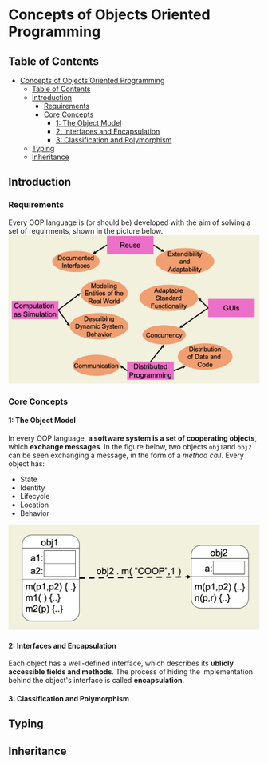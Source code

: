# Concepts of Objects Oriented Programming

## Table of Contents

- [Concepts of Objects Oriented Programming](#concepts-of-objects-oriented-programming)
  - [Table of Contents](#table-of-contents)
  - [Introduction](#introduction)
    - [Requirements](#requirements)
    - [Core Concepts](#core-concepts)
      - [1: The Object Model](#1-the-object-model)
      - [2: Interfaces and Encapsulation](#2-interfaces-and-encapsulation)
      - [3: Classification and Polymorphism](#3-classification-and-polymorphism)
  - [Typing](#typing)
  - [Inheritance](#inheritance)

## Introduction

### Requirements
Every OOP language is (or should be) developed with the aim of solving a set of requirments,  shown in the picture below. 
![Requirments of an OOP language](<images/Screenshot 2023-10-13 at 14.43.41.png>)

### Core Concepts

#### 1: The Object Model
In every OOP language, **a software system is a set of cooperating objects**, which **exchange messages**. In the figure below, two objects `obj1`and `obj2` can be seen exchanging a message, in the form of a *method call*.
Every object has:
- State
- Identity
- Lifecycle
- Location
- Behavior

![Objects interaction](<images/Screenshot 2023-10-13 at 15.10.45.png>)

#### 2: Interfaces and Encapsulation
Each object has a well-defined interface, which describes its **ublicly accessible fields and methods**. The process of hiding the implementation behind the object's interface is called **encapsulation**.

#### 3: Classification and Polymorphism


## Typing


## Inheritance

<!-- aa
<table><tr>
<th>Json 1</th>
<th>Markdown</th>
</tr><tr><td><pre>

```json
{
  "id": 1,
  "username": "joe",
  "email": "joe@example.com",
  "order_id": "3544fc0"
}
```
</pre></td><td>

```json
{
  "id": 5,
  "username": "mary",
  "email": "mary@example.com",
  "order_id": "f7177da"
}
```
</td></tr></table> -->
